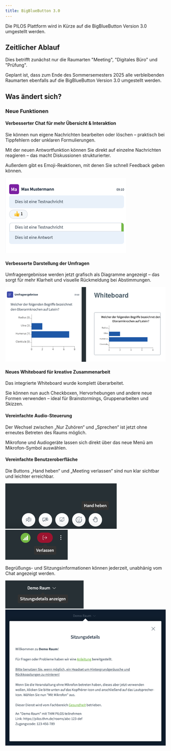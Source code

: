 ```yaml
---
title: BigBlueButton 3.0
---
```


Die PILOS Plattform wird in Kürze auf die BigBlueButton Version 3.0 umgestellt werden.

## Zeitlicher Ablauf
Dies betrifft zunächst nur die Raumarten "Meeting", "Digitales Büro" und "Prüfung".

Geplant ist, dass zum Ende des Sommersemesters 2025 alle verbleibenden Raumarten ebenfalls auf die BigBlueButton Version 3.0 umgestellt werden.

## Was ändert sich?

### Neue Funktionen

#### Verbesserter Chat für mehr Übersicht & Interaktion
Sie können nun eigene Nachrichten bearbeiten oder löschen – praktisch bei Tippfehlern oder unklaren Formulierungen.

Mit der neuen Antwortfunktion können Sie direkt auf einzelne Nachrichten reagieren – das macht Diskussionen strukturierter.

Außerdem gibt es Emoji-Reaktionen, mit denen Sie schnell Feedback geben können.

![Chat](assets/chat.png)

#### Verbesserte Darstellung der Umfragen
Umfrageergebnisse werden jetzt grafisch als Diagramme angezeigt – das sorgt für mehr Klarheit und visuelle Rückmeldung bei Abstimmungen.

![Umfrageergebnisse](assets/poll-results.png)

#### Neues Whiteboard für kreative Zusammenarbeit
Das integrierte Whiteboard wurde komplett überarbeitet.

Sie können nun auch Checkboxen, Hervorhebungen und andere neue Formen verwenden – ideal für Brainstormings, Gruppenarbeiten und Skizzen.

#### Vereinfachte Audio-Steuerung
Der Wechsel zwischen „Nur Zuhören“ und „Sprechen“ ist jetzt ohne erneutes Betreten des Raums möglich.

Mikrofone und Audiogeräte lassen sich direkt über das neue Menü am Mikrofon-Symbol auswählen.

#### Vereinfachte Benutzeroberfläche
Die Buttons „Hand heben“ und „Meeting verlassen“ sind nun klar sichtbar und leichter erreichbar.

![Hand heben](assets/raise-hand.png)
![leave](assets/leave.png)

Begrüßungs- und Sitzungsinformationen können jederzeit, unabhänig vom Chat angezeigt werden.

![Sitzungsinformationen einblenden](assets/show-session-details.png)
![Sitzungsinformationen](assets/session-details.png)